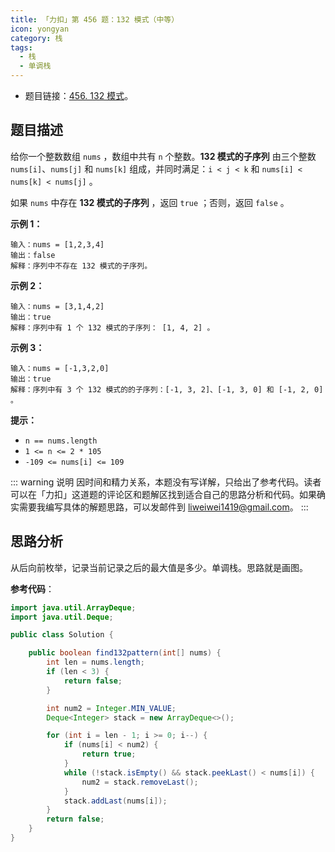 ```yaml
---
title: 「力扣」第 456 题：132 模式（中等）
icon: yongyan
category: 栈
tags:
  - 栈
  - 单调栈
---
```


+ 题目链接：[456. 132 模式](https://leetcode-cn.com/problems/132-pattern/)。


## 题目描述

给你一个整数数组 `nums` ，数组中共有 `n` 个整数。**132 模式的子序列** 由三个整数 `nums[i]`、`nums[j]` 和 `nums[k]` 组成，并同时满足：`i < j < k` 和 `nums[i] < nums[k] < nums[j]` 。

如果 `nums` 中存在 **132 模式的子序列** ，返回 `true` ；否则，返回 `false` 。



**示例 1：**

```
输入：nums = [1,2,3,4]
输出：false
解释：序列中不存在 132 模式的子序列。
```

**示例 2：**

```
输入：nums = [3,1,4,2]
输出：true
解释：序列中有 1 个 132 模式的子序列： [1, 4, 2] 。
```

**示例 3：**

```
输入：nums = [-1,3,2,0]
输出：true
解释：序列中有 3 个 132 模式的的子序列：[-1, 3, 2]、[-1, 3, 0] 和 [-1, 2, 0] 。
```

**提示：**

- `n == nums.length`
- `1 <= n <= 2 * 105`
- `-109 <= nums[i] <= 109`


::: warning 说明
因时间和精力关系，本题没有写详解，只给出了参考代码。读者可以在「力扣」这道题的评论区和题解区找到适合自己的思路分析和代码。如果确实需要我编写具体的解题思路，可以发邮件到 liweiwei1419@gmail.com。
:::

## 思路分析

从后向前枚举，记录当前记录之后的最大值是多少。单调栈。思路就是画图。

**参考代码**：

```java
import java.util.ArrayDeque;
import java.util.Deque;

public class Solution {

    public boolean find132pattern(int[] nums) {
        int len = nums.length;
        if (len < 3) {
            return false;
        }

        int num2 = Integer.MIN_VALUE;
        Deque<Integer> stack = new ArrayDeque<>();

        for (int i = len - 1; i >= 0; i--) {
            if (nums[i] < num2) {
                return true;
            }
            while (!stack.isEmpty() && stack.peekLast() < nums[i]) {
                num2 = stack.removeLast();
            }
            stack.addLast(nums[i]);
        }
        return false;
    }
}
```

